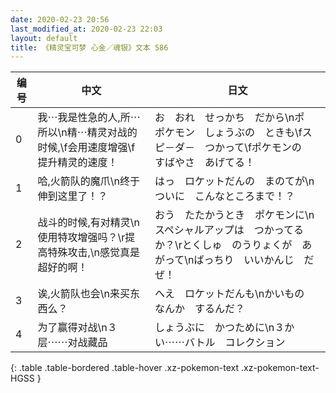 ```yaml
---
date: 2020-02-23 20:56
last_modified_at: 2020-02-23 22:03
layout: default
title: 《精灵宝可梦 心金／魂银》文本 586
---
```

| 编号 | 中文 | 日文 |
| ---- | ---- | ---- |
| 0 | 我⋯我是性急的人,所⋯所以\n精⋯精灵对战的时候,\f会用速度增强\f提升精灵的速度！ | お　おれ　せっかち　だから\nポ　ポケモン　しょうぶの　ときも\fスピ－ダ－　つかって\fポケモンの　すばやさ　あげてる！ |
| 1 | 哈,火箭队的魔爪\n终于伸到这里了！？ | はっ　ロケットだんの　まのてが\nついに　こんなところまで！？ |
| 2 | 战斗的时候,有对精灵\n使用特攻增强吗？\r提高特殊攻击,\n感觉真是超好的啊！ | おう　たたかうとき　ポケモンに\nスペシャルアップは　つかってるか？\rとくしゅ　のうりょくが　あがって\nばっちり　いいかんじ　だぜ！ |
| 3 | 诶,火箭队也会\n来买东西么？ | へえ　ロケットだんも\nかいもの　なんか　するんだ？ |
| 4 | 为了赢得对战\n３层⋯⋯对战藏品 | しょうぶに　かつために\n３かい⋯⋯バトル　コレクション |
{: .table .table-bordered .table-hover .xz-pokemon-text .xz-pokemon-text-HGSS }